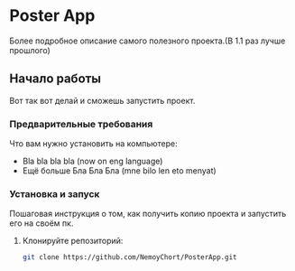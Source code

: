 # Poster App

Более подробное описание самого полезного проекта.(В 1.1 раз лучше прошлого)

## Начало работы

Вот так вот делай и сможешь запустить проект.

### Предварительные требования

Что вам нужно установить на компьютере:

- Bla bla bla bla (now on eng language)
- Ещё больше Бла Бла Бла (mne bilo len eto menyat)

### Установка и запуск

Пошаговая инструкция о том, как получить копию проекта и запустить его на своём пк.

1. Клонируйте репозиторий: 
   ```sh
   git clone https://github.com/NemoyChort/PosterApp.git
